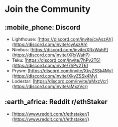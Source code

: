 # Join the Community

## :mobile\_phone: Discord

* Lighthouse: [https://discord.com/invite/cyAszAh](https://discord.com/invite/cyAszAh)
* Nimbus: [https://discord.com/invite/XRxWahP](https://discord.com/invite/XRxWahP)
* Teku: [https://discord.com/invite/7hPv2T6](https://discord.com/invite/7hPv2T6)
* Prysm: [https://discord.com/invite/XkyZSSk4My](https://discord.com/invite/XkyZSSk4My)
* Lodestar: [https://discord.com/invite/aMxzVcr](https://discord.com/invite/aMxzVcr)

## :earth\_africa: Reddit r/ethStaker

* [https://www.reddit.com/r/ethstaker/](https://www.reddit.com/r/ethstaker/)
